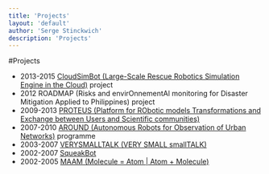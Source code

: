 ```yaml
---
title: 'Projects'
layout: 'default'
author: 'Serge Stinckwich'
description: 'Projects'
---
```

#Projects

- 2013-2015 [CloudSimBot (Large-Scale Rescue Robotics Simulation Engine in the Cloud)](http://www.doesnotunderstand.org/public/CloudSimBot.html) project
- 2012 ROADMAP (Risks and envirOnnementAl monitoring for Disaster Mitigation Applied to Philippines) project
- 2009-2013 [PROTEUS (Platform for RObotic models Transformations and Exchange between Users and Scientific communities)](http://www.anr-proteus.fr/)
- 2007-2010 [AROUND (Autonomous Robots for Observation of Urban Networks)](http://www.doesnotunderstand.org/public/AROUND.html) programme
- 2003-2007 [VERYSMALLTALK (VERY SMALL smallTALK)](http://vst.ensm-douai.fr/VerySmallTalk)
- 2002-2007 [SqueakBot](http://wiki.laptop.org/go/Projects/SqueakBot)
- 2002-2005 [MAAM (Molecule = Atom | Atom + Molecule)](http://dominique.duhaut.free.fr/maam/)